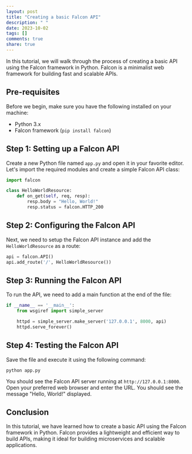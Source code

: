 ```yaml
---
layout: post
title: "Creating a basic Falcon API"
description: " "
date: 2023-10-02
tags: []
comments: true
share: true
---
```


In this tutorial, we will walk through the process of creating a basic API using the Falcon framework in Python. Falcon is a minimalist web framework for building fast and scalable APIs.

## Pre-requisites
Before we begin, make sure you have the following installed on your machine:
- Python 3.x
- Falcon framework (`pip install falcon`)

## Step 1: Setting up a Falcon API
Create a new Python file named `app.py` and open it in your favorite editor. Let's import the required modules and create a simple Falcon API class:

```python
import falcon

class HelloWorldResource:
    def on_get(self, req, resp):
        resp.body = "Hello, World!"
        resp.status = falcon.HTTP_200
```

## Step 2: Configuring the Falcon API
Next, we need to setup the Falcon API instance and add the `HelloWorldResource` as a route:

```python
api = falcon.API()
api.add_route('/', HelloWorldResource())
```

## Step 3: Running the Falcon API
To run the API, we need to add a main function at the end of the file:

```python
if __name__ == '__main__':
    from wsgiref import simple_server

    httpd = simple_server.make_server('127.0.0.1', 8000, api)
    httpd.serve_forever()
```

## Step 4: Testing the Falcon API
Save the file and execute it using the following command:

```
python app.py
```

You should see the Falcon API server running at `http://127.0.0.1:8000`. Open your preferred web browser and enter the URL. You should see the message "Hello, World!" displayed.

## Conclusion
In this tutorial, we have learned how to create a basic API using the Falcon framework in Python. Falcon provides a lightweight and efficient way to build APIs, making it ideal for building microservices and scalable applications.